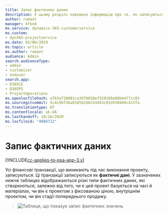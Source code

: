 ```yaml
---
title: Запис фактичних даних
description: У цьому розділі наведено інформацію про те, як записуються фактичні дані.
author: rumant
manager: kfend
ms.service: dynamics-365-customerservice
ms.custom:
- dyn365-projectservice
ms.date: 03/06/2019
ms.topic: article
ms.author: rumant
audience: Admin
search.audienceType:
- admin
- customizer
- enduser
search.app:
- D365CE
- D365PS
- ProjectOperations
ms.openlocfilehash: a7b5af20081ca3978810ef559160a86b64f7cc03
ms.sourcegitcommit: 5c4c9bf3ba018562d6cb3443c01d550489c415fa
ms.translationtype: HT
ms.contentlocale: uk-UA
ms.lasthandoff: 10/16/2020
ms.locfileid: "4086712"
---
```

# <a name="recording-actuals"></a>Запис фактичних даних 

[!INCLUDE[cc-applies-to-psa-app-3.x](../includes/cc-applies-to-psa-app-3x.md)]

Усі фінансові транзакції, що виникають під час виконання проекту, записуються. Ці транзакції записуються як **фактичні дані**. У зазначених нижче таблицях відображаються різні типи фактичних даних, які створюються, залежно від того, чи є цей проект базується на часі й матеріалах, чи він є проектом з фіксованою ціною, внутрішнім проектом, чи він стадії попереднього продажу.

> ![Таблиця, що показує запис фактичних значень](media/advanced-table2.png)
